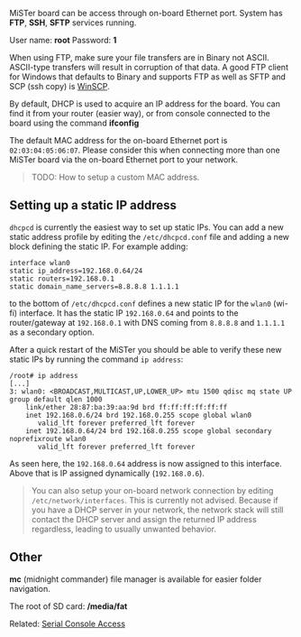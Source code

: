 MiSTer board can be access through on-board Ethernet port. System has **FTP**, **SSH**, **SFTP** services running.

User name: **root**  Password: **1**

When using FTP, make sure your file transfers are in Binary not ASCII. ASCII-type transfers will result in corruption of that data. A good FTP client for Windows that defaults to Binary and supports FTP as well as SFTP and SCP (ssh copy) is [WinSCP](https://winscp.net/eng/download.php).

By default, DHCP is used to acquire an IP address for the board.
You can find it from your router (easier way), or from console connected to the board using the command **ifconfig**

The default MAC address for the on-board Ethernet port is `02:03:04:05:06:07`. Please consider this when connecting more than one MiSTer board via the on-board Ethernet port to your network.

> TODO: How to setup a custom MAC address.

## Setting up a static IP address

`dhcpcd` is currently the easiest way to set up static IPs. You can add a new static address profile by editing the `/etc/dhcpcd.conf` file and adding a new block defining the static IP. For example adding:

    interface wlan0
    static ip_address=192.168.0.64/24
    static routers=192.168.0.1
    static domain_name_servers=8.8.8.8 1.1.1.1

to the bottom of `/etc/dhcpcd.conf` defines a new static IP for the `wlan0` (wi-fi) interface. It has the static IP `192.168.0.64` and points to the router/gateway at `192.168.0.1` with DNS coming from `8.8.8.8` and `1.1.1.1` as a secondary option. 

After a quick restart of the MiSTer you should be able to verify these new static IPs by running the command `ip address`:

    /root# ip address
    [...]
    3: wlan0: <BROADCAST,MULTICAST,UP,LOWER_UP> mtu 1500 qdisc mq state UP group default qlen 1000
        link/ether 28:87:ba:39:aa:9d brd ff:ff:ff:ff:ff:ff
        inet 192.168.0.6/24 brd 192.168.0.255 scope global wlan0
           valid_lft forever preferred_lft forever
        inet 192.168.0.64/24 brd 192.168.0.255 scope global secondary noprefixroute wlan0
           valid_lft forever preferred_lft forever

As seen here, the `192.168.0.64` address is now assigned to this interface. Above that is IP assigned dynamically (`192.168.0.6`).

> You can also setup your on-board network connection by editing `/etc/network/interfaces`. This is currently not advised. Because if you have a DHCP server in your network, the network stack will still contact the DHCP server and assign the returned IP address regardless, leading to usually unwanted behavior.

## Other

**mc** (midnight commander) file manager is available for easier folder navigation.

The root of SD card: **/media/fat**

Related: [Serial Console Access](Console-connection)
